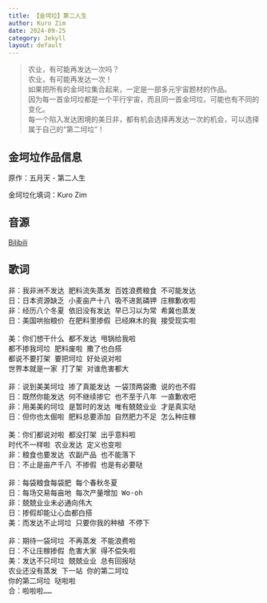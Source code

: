 ```yaml
---
title: 【金坷垃】第二人生
author: Kuro Zim
date: 2024-09-25
category: Jekyll
layout: default
---
```


> 农业，有可能再发达一次吗？<br>农业，有可能再发达一次！<br>如果把所有的金坷垃集合起来，一定是一部多元宇宙题材的作品。<br>因为每一首金坷垃都是一个平行宇宙，而且同一首金坷垃，可能也有不同的变化。<br>每一个陷入发达困境的美日非，都有机会选择再发达一次的机会，可以选择属于自己的“第二坷垃”！

## 金坷垃作品信息

原作：五月天 - 第二人生

金坷垃化填词：Kuro Zim

## 音源

[Bilibili](https://www.bilibili.com/video/BV1PKszezEn4)

## 歌词

<pre>
非：我非洲不发达 肥料流失蒸发 百姓浪费粮食 不可能发达
日：日本资源缺乏 小麦亩产十八 吸不进氮磷钾 庄稼歉收啦
非：经历八个冬夏 依旧没有发达 早已习以为常 希冀也蒸发
日：美国哄抬粮价 在肥料里掺假 已经麻木的我 接受现实啦

美：你们想干什么 都不发达 甩锅给我啦
都不掺我坷垃 肥料废啦 撒了也白搭
都说不要打架 要把坷垃 好处说对啦
世界本就是一家 打了架 对谁危害都大

非：说到美美坷垃 掺了真能发达 一袋顶两袋撒 说的也不假
日：既然你能发达 何不继续掺它 也不至于八年 一直歉收吧
非：用美美的坷垃 是暂时的发达 唯有兢兢业业 才是真实哒
日：但你也太倔啦 肥料总要添加 自然肥力不足 怎么种庄稼

美：你们都说对啦 都没打架 出乎意料啦
时代不一样啦 农业发达 定义也变啦
非：粮食也要发达 农副产品 也不能落下
日：不止是亩产千八 不掺假 也是有必要哒

非：每袋粮食每袋肥 每个春秋冬夏
日：每场交易每亩地 每次产量增加 Wo-oh
非：兢兢业业未必通向伟大
日：掺假却能让心血都白搭
美：而发达不止坷垃 只要你我的种植 不停下

非：期待一袋坷垃 不再蒸发 不能浪费啦
日：不让庄稼掺假 危害大家 得不偿失啦
美：发达不只坷垃 兢兢业业 总有回报哒
农业还没有蒸发 下一站 你的第二坷垃
你的第二坷垃 哒啦啦
合：啦啦啦……

</pre>